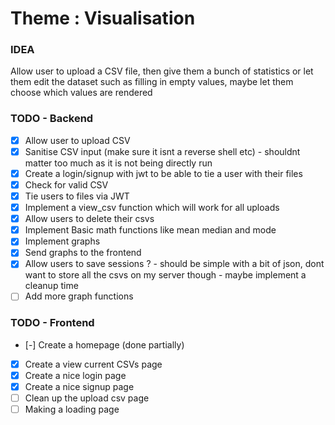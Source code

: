 # Theme : Visualisation

### IDEA 

Allow user to upload a CSV file, then give them a bunch of statistics or let them edit the dataset such as filling in empty values, maybe let them choose which values are rendered

### TODO - Backend

- [x] Allow user to upload CSV
- [x] Sanitise CSV input (make sure it isnt a reverse shell etc) - shouldnt matter too much as it is not being directly run
- [x] Create a login/signup with jwt to be able to tie a user with their files
- [x] Check for valid CSV
- [x] Tie users to files via JWT
- [x] Implement a view_csv function which will work for all uploads
- [x] Allow users to delete their csvs
- [x] Implement Basic math functions like mean median and mode
- [x] Implement graphs
- [x] Send graphs to the frontend
- [x] Allow users to save sessions ? - should be simple with a bit of json, dont want to store all the csvs on my server though - maybe implement a cleanup time
- [ ] Add more graph functions

### TODO - Frontend
- [-] Create a homepage (done partially)
- [x] Create a view current CSVs page
- [x] Create a nice login page
- [x] Create a nice signup page
- [ ] Clean up the upload csv page
- [ ] Making a loading page
